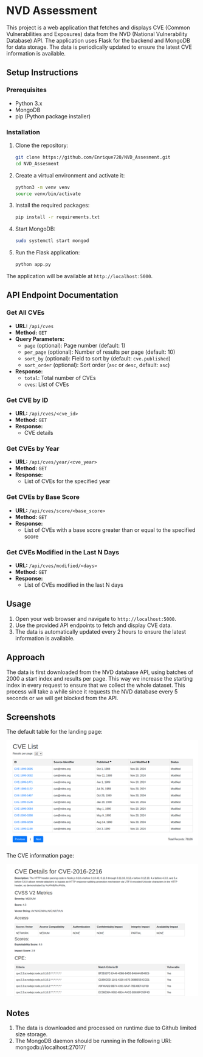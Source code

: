 # NVD Assessment

This project is a web application that fetches and displays CVE (Common Vulnerabilities and Exposures) data from the NVD (National Vulnerability Database) API. The application uses Flask for the backend and MongoDB for data storage. The data is periodically updated to ensure the latest CVE information is available. 

## Setup Instructions

### Prerequisites

- Python 3.x
- MongoDB
- pip (Python package installer)

### Installation

1. Clone the repository:

    ```bash
    git clone https://github.com/Enrique720/NVD_Assesment.git
    cd NVD_Assesment
    ```

2. Create a virtual environment and activate it:

    ```bash
    python3 -m venv venv
    source venv/bin/activate
    ```

3. Install the required packages:

    ```bash
    pip install -r requirements.txt
    ```

4. Start MongoDB:

    ```bash
    sudo systemctl start mongod
    ```

5. Run the Flask application:

    ```bash
    python app.py
    ```

The application will be available at `http://localhost:5000`.

## API Endpoint Documentation

### Get All CVEs

- **URL:** `/api/cves`
- **Method:** `GET`
- **Query Parameters:**
  - `page` (optional): Page number (default: 1)
  - `per_page` (optional): Number of results per page (default: 10)
  - `sort_by` (optional): Field to sort by (default: `cve.published`)
  - `sort_order` (optional): Sort order (`asc` or `desc`, default: `asc`)
- **Response:**
  - `total`: Total number of CVEs
  - `cves`: List of CVEs

### Get CVE by ID

- **URL:** `/api/cves/<cve_id>`
- **Method:** `GET`
- **Response:**
  - CVE details

### Get CVEs by Year

- **URL:** `/api/cves/year/<cve_year>`
- **Method:** `GET`
- **Response:**
  - List of CVEs for the specified year

### Get CVEs by Base Score

- **URL:** `/api/cves/score/<base_score>`
- **Method:** `GET`
- **Response:**
  - List of CVEs with a base score greater than or equal to the specified score

### Get CVEs Modified in the Last N Days

- **URL:** `/api/cves/modified/<days>`
- **Method:** `GET`
- **Response:**
  - List of CVEs modified in the last N days

## Usage

1. Open your web browser and navigate to `http://localhost:5000`.
2. Use the provided API endpoints to fetch and display CVE data.
3. The data is automatically updated every 2 hours to ensure the latest information is available.


## Approach 

The data is first downloaded from the NVD database API, using batches of 2000 a start index and results per page. This way we increase the starting index in every request to ensure that we collect the whole dataset. This process will take a while since it requests the NVD database every 5 seconds or we will get blocked from the API.

## Screenshots

The default table for the landing page:

![Landing page](static/imgs/landing_page.png)

The CVE information page:

![CVE](static/imgs/CVE.png)


## Notes

1. The data is downloaded and processed on runtime due to Github limited size storage.
2. The MongoDB daemon should be running in the following URI: mongodb://localhost:27017/